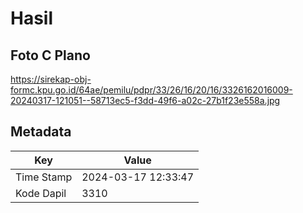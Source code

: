 # Hasil

## Foto C Plano

https://sirekap-obj-formc.kpu.go.id/64ae/pemilu/pdpr/33/26/16/20/16/3326162016009-20240317-121051--58713ec5-f3dd-49f6-a02c-27b1f23e558a.jpg


## Metadata

| Key        | Value               |
| ---------- | ------------------- |
| Time Stamp | 2024-03-17 12:33:47 |
| Kode Dapil | 3310                |



